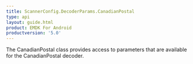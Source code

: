 ```yaml
---
title: ScannerConfig.DecoderParams.CanadianPostal
type: api
layout: guide.html
product: EMDK For Android
productversion: '5.0'
---
```



The CanadianPostal class provides access to parameters that are
 available for the CanadianPostal decoder.





